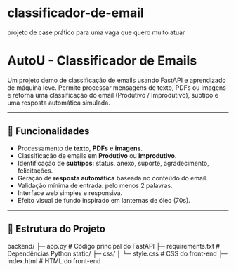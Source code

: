 # classificador-de-email
projeto de case prático para uma vaga que quero muito atuar

# AutoU - Classificador de Emails

Um projeto demo de classificação de emails usando FastAPI e aprendizado de máquina leve. Permite processar mensagens de texto, PDFs ou imagens e retorna uma classificação do email (Produtivo / Improdutivo), subtipo e uma resposta automática simulada.

---

## 🔹 Funcionalidades

- Processamento de **texto**, **PDFs** e **imagens**.
- Classificação de emails em **Produtivo** ou **Improdutivo**.
- Identificação de **subtipos**: status, anexo, suporte, agradecimento, felicitações.
- Geração de **resposta automática** baseada no conteúdo do email.
- Validação mínima de entrada: pelo menos 2 palavras.
- Interface web simples e responsiva.
- Efeito visual de fundo inspirado em lanternas de óleo (70s).

---

## 📂 Estrutura do Projeto

backend/
├─ app.py # Código principal do FastAPI
├─ requirements.txt # Dependências Python
static/
├─ css/
│ └─ style.css # CSS do front-end
├─ index.html # HTML do front-end


